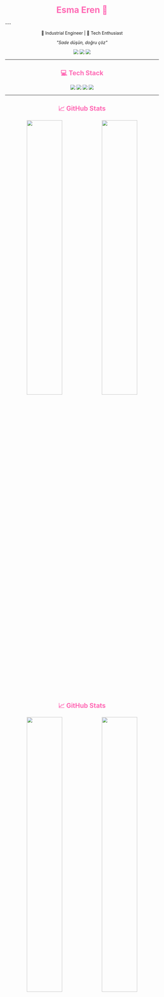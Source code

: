 <h1 align="center" style="color:#ff69b4;">Esma Eren 💫 </h1>
---
<p align="center">
  🚀 Industrial Engineer | 🎯  Tech Enthusiast
</p>
<p align="center">
  <em>"Sade düşün, doğru çöz" </em>
</p>

<p align="center">
   <a href="mailto:esma_eren147@hotmail.com"><img src="https://img.shields.io/badge/Hotmail-0078D4?style=for-the-badge&logo=microsoft-outlook&logoColor=white"/></a>
  <a href="https://github.com/1esmaeren"><img src="https://img.shields.io/badge/GitHub-000000?style=for-the-badge&logo=github&logoColor=white"/></a>
  <a href="https://www.linkedin.com/in/esma-eren-5b2925158/"><img src="https://img.shields.io/badge/LinkedIn-0077B5?style=for-the-badge&logo=linkedin&logoColor=white"/></a>
</p>

---

<h2 align="center" style="color:#ff69b4;">💻 Tech Stack</h2>

<p align="center">
  <img src="https://img.shields.io/badge/PHP-777BB4?style=for-the-badge&logo=php&logoColor=white"/>
  <img src="https://img.shields.io/badge/MySQL-4479A1?style=for-the-badge&logo=mysql&logoColor=white"/>
  <img src="https://img.shields.io/badge/HTML5-E34F26?style=for-the-badge&logo=html5&logoColor=white"/>
  <img src="https://img.shields.io/badge/CSS3-1572B6?style=for-the-badge&logo=css3&logoColor=white"/>
</p>

---

<h2 align="center" style="color:#ff69b4;">📈 GitHub Stats</h2>

<p align="center">
  <img src="https://github-readme-stats.vercel.app/api?username=1esmaeren&show_icons=true&title_color=ff69b4&icon_color=ff69b4&text_color=ffffff&bg_color=0d1117" width="48%"/>
  <img src="https://github-readme-stats.vercel.app/api/top-langs/?username=1esmaeren&layout=compact&title_color=ff69b4&text_color=ffffff&bg_color=0d1117" width="48%"/>
</p>
<h2 align="center" style="color:#ff69b4;">📈 GitHub Stats</h2>

<p align="center">
  <img src="https://github-readme-stats.vercel.app/api?username=1esmaeren&show_icons=true&title_color=ff69b4&icon_color=ff69b4&text_color=ffffff&bg_color=0d1117" width="48%"/>
  <img src="https://github-readme-stats.vercel.app/api/top-langs/?username=1esmaeren&layout=compact&title_color=ff69b4&text_color=ffffff&bg_color=0d1117" width="48%"/>
</p>

<h2 align="center" style="color:#ff69b4;">🔥 GitHub Streak</h2>

<p align="center">
  <img src="https://github-readme-streak-stats.herokuapp.com/?user=1esmaeren&theme=dark&background=0D1117&currStreakLabel=ff69b4&sideLabels=ffffff&dates=ffffff&ring=ff69b4&fire=ff69b4&currStreakNum=ffffff"/>
</p>

<h2 align="center" style="color:#ff69b4;">🌸 Contributions</h2>

<p align="center">
  <img src="https://github-readme-activity-graph.vercel.app/graph?username=1esmaeren&bg_color=0d1117&color=ffffff&line=ff69b4&point=ffb6c1&area=true&hide_border=true"/>
</p>
